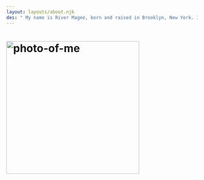 ```yaml
---
layout: layouts/about.njk
des: " My name is River Magee, born and raised in Brooklyn, New York. I am a currently pursuing a Bachelor of Science in Integrative Informatics with concentraions in visual and media production, along with marketing and enterprise."
---
```

# <img src="/assets/images/about/about_me.jpg" alt="photo-of-me" width="350"/> 